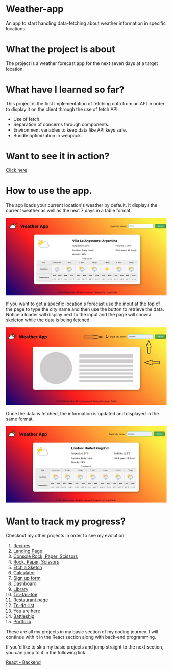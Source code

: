 # Weather-app

An app to start handling data-fetching about weather information in specific locations.

# What the project is about

The project is a weather forecast app for the next seven days at a target location.

# What have I learned so far?

This project is the first implementation of fetching data from an API in order to display it on the client through the use of fetch API.

<ul>
  <li>Use of fetch.</li>
  <li>Separation of concerns through components.</li>
  <li>Environment variables to keep data like API keys safe.</li>
  <li>Bundle optimization in webpack.</li>
</ul>

# Want to see it in action?

<a href="https://hroglardev.github.io/Weather-app/" target="_blank">Click here</a>

# How to use the app.

The app loads your current location's weather by default. It displays the current weather as well as the next 7 days in a table format.

<img src="./docs-images/01-landing.JPG"/>

If you want to get a specific location's forecast use the input at the top of the page to type the city name and then use the button to retrieve the data. Notice a loader will display next to the input and the page will show a skeleton while the data is being fetched.

<img src="./docs-images/02-fetching.jpg"/>

Once the data is fetched, the information is updated and displayed in the same format.

<img src="./docs-images/03-fetched.JPG"/>

# Want to track my progress?

Checkout my other projects in order to see my evolution:

<ol>
  <li><a href="https://github.com/hroglardev/odin-recipes" target="_blank">Recipes</a></li>
  <li><a href="https://github.com/hroglardev/Odin-landing-page" target="_blank">Landing Page</a></li>
  <li><a href="https://github.com/hroglardev/Rock-Paper-Scissors-TOP-Console" target="_blank">Console Rock, Paper, Scissors</a></li>
  <li><a href="https://github.com/hroglardev/Rock-Paper-Scissors-TOP" target="_blank">Rock, Paper, Scissors</a></li>
  <li><a href="https://github.com/hroglardev/Etch-a-Sketch" target="_blank">Etch a Sketch</a></li>
  <li><a href="https://github.com/hroglardev/Calculator" target="_blank">Calculator</a></li>
  <li><a href="https://github.com/hroglardev/Sign-up-form-TOP" target="_blank">Sign up form</a></li>
  <li><a href="https://github.com/hroglardev/Dashboard" target="_blank">Dashboard</a></li>
  <li><a href="https://github.com/hroglardev/Library" target="_blank">Library</a></li>
  <li><a href="https://github.com/hroglardev/Tic-tac-toe" target="_blank">Tic-tac-toe</a></li>
  <li><a href="https://github.com/hroglardev/Restaurant-page" target="_blank">Restaurant page</a></li>
  <li><a href="https://github.com/hroglardev/To-do-list-js" target="_blank">To-do-list</a></li>
  <li><a href="https://github.com/hroglardev/Weather-app" target="_blank">You are here</a></li>
  <li><a href="https://github.com/hroglardev/Battleship" target="_blank">Battleship</a></li>
  <li><a href="https://github.com/hroglardev/Lucas-Cubile" target="_blank">Portfolio</a></li>
</ol>

These are all my projects in my basic section of my coding journey. I will continue with it in the React section along with back-end programming.

If you'd like to skip my basic projects and jump straight to the next section, you can jump to it in the following link.

<a href="https://github.com/hroglardev/CV-creator" target="_blank">React - Backend</a>
